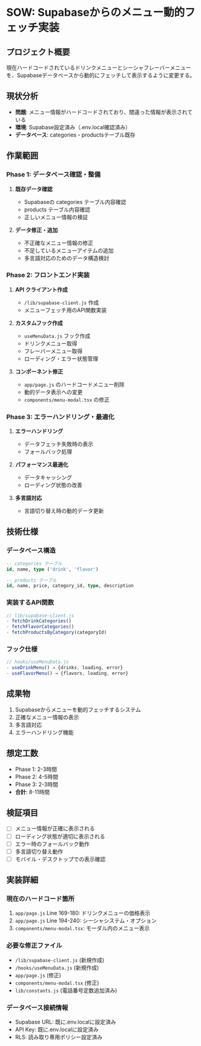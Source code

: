 # SOW: Supabaseからのメニュー動的フェッチ実装

## プロジェクト概要
現在ハードコードされているドリンクメニューとシーシャフレーバーメニューを、Supabaseデータベースから動的にフェッチして表示するように変更する。

## 現状分析
- **問題**: メニュー情報がハードコードされており、間違った情報が表示されている
- **環境**: Supabase設定済み（.env.local確認済み）
- **データベース**: categories・productsテーブル既存

## 作業範囲

### Phase 1: データベース確認・整備
1. **既存データ確認**
   - Supabaseの categories テーブル内容確認
   - products テーブル内容確認  
   - 正しいメニュー情報の検証

2. **データ修正・追加**
   - 不正確なメニュー情報の修正
   - 不足しているメニューアイテムの追加
   - 多言語対応のためのデータ構造検討

### Phase 2: フロントエンド実装
1. **API クライアント作成**
   - `/lib/supabase-client.js` 作成
   - メニューフェッチ用のAPI関数実装

2. **カスタムフック作成**
   - `useMenuData.js` フック作成
   - ドリンクメニュー取得
   - フレーバーメニュー取得
   - ローディング・エラー状態管理

3. **コンポーネント修正**
   - `app/page.js` のハードコードメニュー削除
   - 動的データ表示への変更
   - `components/menu-modal.tsx` の修正

### Phase 3: エラーハンドリング・最適化
1. **エラーハンドリング**
   - データフェッチ失敗時の表示
   - フォールバック処理

2. **パフォーマンス最適化**
   - データキャッシング
   - ローディング状態の改善

3. **多言語対応**
   - 言語切り替え時の動的データ更新

## 技術仕様

### データベース構造
```sql
-- categories テーブル
id, name, type ('drink', 'flavor')

-- products テーブル  
id, name, price, category_id, type, description
```

### 実装するAPI関数
```javascript
// lib/supabase-client.js
- fetchDrinkCategories()
- fetchFlavorCategories() 
- fetchProductsByCategory(categoryId)
```

### フック仕様
```javascript
// hooks/useMenuData.js
- useDrinkMenu() → {drinks, loading, error}
- useFlavorMenu() → {flavors, loading, error}
```

## 成果物
1. Supabaseからメニューを動的フェッチするシステム
2. 正確なメニュー情報の表示
3. 多言語対応
4. エラーハンドリング機能

## 想定工数
- Phase 1: 2-3時間
- Phase 2: 4-5時間  
- Phase 3: 2-3時間
- **合計**: 8-11時間

## 検証項目
- [ ] メニュー情報が正確に表示される
- [ ] ローディング状態が適切に表示される
- [ ] エラー時のフォールバック動作
- [ ] 多言語切り替え動作
- [ ] モバイル・デスクトップでの表示確認

## 実装詳細

### 現在のハードコード箇所
1. `app/page.js` Line 169-180: ドリンクメニューの価格表示
2. `app/page.js` Line 194-240: シーシャシステム・オプション
3. `components/menu-modal.tsx`: モーダル内のメニュー表示

### 必要な修正ファイル
- `/lib/supabase-client.js` (新規作成)
- `/hooks/useMenuData.js` (新規作成)
- `app/page.js` (修正)
- `components/menu-modal.tsx` (修正)
- `lib/constants.js` (電話番号定数追加済み)

### データベース接続情報
- Supabase URL: 既に.env.localに設定済み
- API Key: 既に.env.localに設定済み
- RLS: 読み取り専用ポリシー設定済み